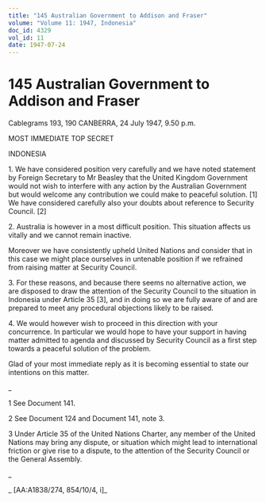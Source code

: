 ```yaml
---
title: "145 Australian Government to Addison and Fraser"
volume: "Volume 11: 1947, Indonesia"
doc_id: 4329
vol_id: 11
date: 1947-07-24
---
```


# 145 Australian Government to Addison and Fraser

Cablegrams 193, 190 CANBERRA, 24 July 1947, 9.50 p.m.

MOST IMMEDIATE TOP SECRET

INDONESIA

1\. We have considered position very carefully and we have noted statement by Foreign Secretary to Mr Beasley that the United Kingdom Government would not wish to interfere with any action by the Australian Government but would welcome any contribution we could make to peaceful solution. [1] We have considered carefully also your doubts about reference to Security Council. [2]

2\. Australia is however in a most difficult position. This situation affects us vitally and we cannot remain inactive.

Moreover we have consistently upheld United Nations and consider that in this case we might place ourselves in untenable position if we refrained from raising matter at Security Council.

3\. For these reasons, and because there seems no alternative action, we are disposed to draw the attention of the Security Council to the situation in Indonesia under Article 35 [3], and in doing so we are fully aware of and are prepared to meet any procedural objections likely to be raised.

4\. We would however wish to proceed in this direction with your concurrence. In particular we would hope to have your support in having matter admitted to agenda and discussed by Security Council as a first step towards a peaceful solution of the problem.

Glad of your most immediate reply as it is becoming essential to state our intentions on this matter.

_

1 See Document 141.

2 See Document 124 and Document 141, note 3.

3 Under Article 35 of the United Nations Charter, any member of the United Nations may bring any dispute, or situation which might lead to international friction or give rise to a dispute, to the attention of the Security Council or the General Assembly.

_

_ [AA:A1838/274, 854/10/4, i]_

